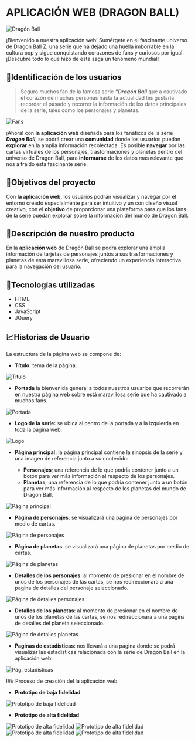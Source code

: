 # APLICACIÓN WEB (DRAGON BALL)

![Dragón Ball](../assets/img/Aplicación%20web.png "APLICACIÓN WEB")

¡Bienvenido a nuestra aplicación web! Sumérgete en el fascinante universo de Dragon Ball Z, una serie que ha dejado una huella imborrable en la cultura pop y sigue conquistando corazones de fans y curiosos por igual. ¡Descubre todo lo que hizo de esta saga un fenómeno mundial!

## 🔎Identificación de los usuarios
>Seguro muchos fan de la famosa serie ***"Dragón Ball*** que a cautivado el corazón de muchas personas hasta la actualidad les gustaría recordar el pasado y recorrer la información de los datos principales de la serie, tales como los personajes y planetas.

![Fans](../assets/img/dragon-ball-fans.jpg "fans")

¡Ahora! con **la aplicación web** diseñada para los fanáticos de la serie ***Dragon Ball***, se podrá crear una **comunidad** donde los usuarios puedan **explorar** en la amplia información recolectada. Es posible **navegar** por las cartas virtuales de los personajes, trasformaciones y planetas dentro del universo de Dragon Ball, para **informarse** de los datos más relevante que nos a traído esta fascinante serie.

## 📌Objetivos del proyecto 

Con **la aplicación web**, los usuarios podrán visualizar y navegar por el entorno creado especialmente para ser intuitivo y un con diseño visual creativo, con el **objetivo** de proporcionar una plataforma para que los fans de la serie puedan explorar sobre la información del mundo de Dragon Ball.

## 📝Descripción de nuestro producto 

En la **aplicación web** de Dragón Ball se podrá explorar una amplia información de tarjetas de personajes juntos a sus trasformaciones y planetas de está maravillosa serie, ofreciendo un experiencia interactiva para la navegación del usuario.

## 🧩Tecnologías utilizadas 
- HTML
- CSS
- JavaScript
- JQuery

## 📈Historias de Usuario

La estructura de la página web se compone de:

- **Título:** tema de la página.

![Titulo](../assets/img/titulo.png "")

- **Portada** la bienvenida general a todos nuestros usuarios que recorrerán en nuestra página web sobre está maravillosa serie que ha cautivado a muchos fans.

![Portada](../assets/img/Aplicación%20web.png "bienvenida")

- **Logo de la serie:** se ubica al centro de la portada y a la izquierda en toda la página web.

![Logo](../assets/img/logo.png "Logo")

- **Página principal:** la página principal contiene la sinopsis de la serie y una imagen de referencia junto a su contenido:

    - **Personajes**; una referencia de lo que podría contener junto a un botón para ver más información al respecto de los personajes.
    - **Planetas**; una referencia de lo que podría contener junto a un botón para ver más información al respecto de los planetas del mundo de Dragon Ball.

![Página principal](../assets/img/pag%20principal.png "pág. principal")

- **Página de personajes**: se visualizará una página de personajes por medio de cartas.

![Página de personajes](../assets/img/personajes.png "pág. de personajes")

- **Página de planetas**: se visualizará una página de planetas por medio de cartas.

![Página de planetas](../assets/img/planetas.png "pág. de planetas")

- **Detalles de los personajes**:  al momento de presionar en el nombre de unos de los personajes de las cartas, se nos redireccionara a una pagina de detalles del personaje seleccionado.

![Página de detalles personajes](../assets/img/detalles%20perosnajes.png "pág. de detalles de personajes")

- **Detalles de los planetas**:  al momento de presionar en el nombre de unos de los planetas de las cartas, se nos redireccionara a una pagina de detalles del planeta seleccionado.

![Página de detalles planetas](../assets/img/detalles%20planeta.png "pág. de detalles planetas")

- **Paginas de estadísticas**: nos llevará a una página donde se podrá visualizar las estadísticas relacionada con la serie de Dragon Ball en la aplicación web.

![Pág. estadísticas](../assets/img/estadisticas%20.png "pág. estadísticas")

l## Proceso de creación del la aplicación web
- **Prototipo de baja fidelidad**

![Prototipo de baja fidelidad](../assets/img/baja.jpeg "baja fidelidad")

- **Prototipo de alta fidelidad**

![Prototipo de alta fidelidad](../assets/img/1.jpeg "alta fidelidad")
![Prototipo de alta fidelidad](../assets/img/2.jpeg "alta fidelidad")
![Prototipo de alta fidelidad](../assets/img/3.jpeg "alta fidelidad")
![Prototipo de alta fidelidad](../assets/img/4.jpeg "alta fidelidad")
